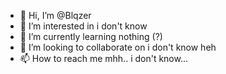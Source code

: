 - 👋 Hi, I’m @Blqzer
- 👀 I’m interested in i don't know
- 🌱 I’m currently learning nothing (?)
- 💞️ I’m looking to collaborate on i don't know heh
- 📫 How to reach me mhh.. i don't know...

<!---
Blqzer/Blqzer is a ✨ special ✨ repository because its `README.md` (this file) appears on your GitHub profile.
You can click the Preview link to take a look at your changes.
--->
